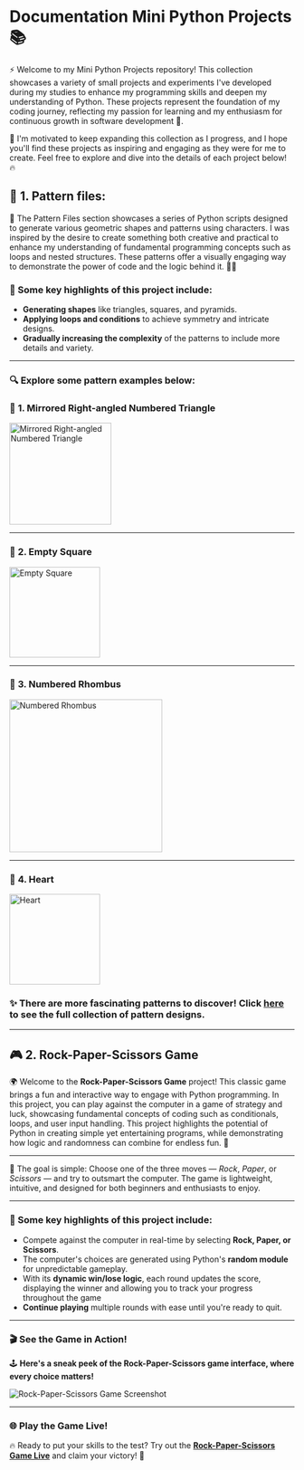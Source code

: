# Documentation Mini Python Projects 📚

⚡ Welcome to my Mini Python Projects repository! This collection showcases a variety of small projects and experiments I've developed during my studies to enhance my programming skills and deepen my understanding of Python. Тhese projects represent the foundation of my coding journey, reflecting my passion for learning and my enthusiasm for continuous growth in software development 🌱.

🚀 I'm motivated to keep expanding this collection as I progress, and I hope you'll find these projects as inspiring and engaging as they were for me to create. Feel free to explore and dive into the details of each project below! 🔥

## 🌟 **1. Pattern files**:
📐 The Pattern Files section showcases a series of Python scripts designed to generate various geometric shapes and patterns using characters. I was inspired by the desire to create something both creative and practical to enhance my understanding of fundamental programming concepts such as loops and nested structures. These patterns offer a visually engaging way to demonstrate the power of code and the logic behind it. 👨‍💻

### 🔑 Some key highlights of this project include:
- **Generating shapes** like triangles, squares, and pyramids.
- **Applying loops and conditions** to achieve symmetry and intricate designs.
- **Gradually increasing the complexity** of the patterns to include more details and variety.

---

### 🔍 Explore some pattern examples below:

### 📌 **1. Mirrored Right-angled Numbered Triangle**
<img src="https://github.com/user-attachments/assets/f705574f-af2d-4ce1-b7f2-81730f29cecf" width="180" alt="Mirrored Right-angled Numbered Triangle" />

---

### 📌 **2. Empty Square**
<img src="https://github.com/user-attachments/assets/fdebafa8-5c6d-470d-a877-51bfc3a5feaf" width="160" alt="Empty Square" />

---

### 📌 **3. Numbered Rhombus**
<img src="https://github.com/user-attachments/assets/a6818791-c782-4e9e-8b2c-0e1e9cde514f" height="270" alt="Numbered Rhombus" />

---

### 📌 **4. Heart**
<img src="https://github.com/user-attachments/assets/a866ab4e-c091-4077-9449-1e6b6d73eb5e" width="160" alt="Heart" />

### ✨ There are more fascinating patterns to discover! Click **[here](https://github.com/MartinVrb/Mini-Python-Projects/tree/main/01_pattern_files)** to see the full collection of pattern designs.

---

## 🎮 **2. Rock-Paper-Scissors Game**

🌍 Welcome to the **Rock-Paper-Scissors Game** project! This classic game brings a fun and interactive way to engage with Python programming. In this project, you can play against the computer in a game of strategy and luck, showcasing fundamental concepts of coding such as conditionals, loops, and user input handling. This project highlights the potential of Python in creating simple yet entertaining programs, while demonstrating how logic and randomness can combine for endless fun. 🎉

---

🎯 The goal is simple: Choose one of the three moves — *Rock*, *Paper*, or *Scissors* — and try to outsmart the computer. The game is lightweight, intuitive, and designed for both beginners and enthusiasts to enjoy.

---

### 🔑 Some key highlights of this project include:
- Compete against the computer in real-time by selecting **Rock, Paper, or Scissors**.
- The computer's choices are generated using Python's **random module** for unpredictable gameplay.
- With its **dynamic win/lose logic**, each round updates the score, displaying the winner and allowing you to track your progress throughout the game
- **Continue playing** multiple rounds with ease until you're ready to quit.

---

### 🎬 See the Game in Action!

🕹️ **Here's a sneak peek of the Rock-Paper-Scissors game interface, where every choice matters!**

<img src="https://github.com/user-attachments/assets/6cddbb17-dd2d-4a28-84da-1f4d48b6be0e" alt="Rock-Paper-Scissors Game Screenshot" />

---

### 🌐 Play the Game Live!

🔥 Ready to put your skills to the test? Try out the [**Rock-Paper-Scissors Game Live**](https://replit.com/@martinvarbanov7/RockPaperScissors) and claim your victory! 🚀
